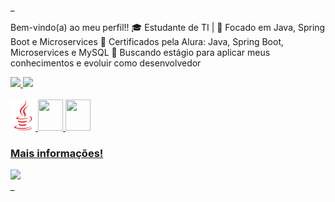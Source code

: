 _<p>
  Bem-vindo(a) ao meu perfil!!
🎓 Estudante de TI | 
🚀 Focado em Java, Spring Boot e Microservices
📜 Certificados pela Alura: Java, Spring Boot, Microservices e MySQL
🎯 Buscando estágio para aplicar meus conhecimentos e evoluir como desenvolvedor
</p>

<div>
  <a href="https://github.com/felipenewplayer">
   
  <img height="150em" src="https://github-readme-stats.vercel.app/api?username=felipenewplayer">
  <img height="150em" src="https://github-readme-stats.vercel.app/api/top-langs/?username=felipenewplayer">
</div>
<div style="display: inline_block">
  <br>
  <img  height="50" width="40" src="https://raw.githubusercontent.com/devicons/devicon/master/icons/java/java-plain.svg"> 
  <img  height="50" width="40" src="https://cdn.jsdelivr.net/gh/devicons/devicon@latest/icons/mysql/mysql-original-wordmark.svg" >  
  <img  height="50" width="40" src="https://cdn.jsdelivr.net/gh/devicons/devicon@latest/icons/docker/docker-original-wordmark.svg" >
  <br>
</div>
 

 
  ### Mais informações!
 
<div> 
  <a href="https://www.linkedin.com/in/felipe-pereira-6a7828255/" target="_blank"><img src="https://img.shields.io/badge/-LinkedIn-%230077B5?style=for-the-badge&logo=linkedin&logoColor=white" target="_blank">
  </a> 
 </div>
_

